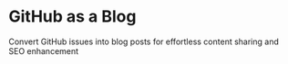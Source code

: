 # GitHub as a Blog

Convert GitHub issues into blog posts for effortless content sharing and SEO enhancement
